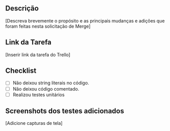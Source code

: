 ## Descrição

[Descreva brevemente o propósito e as principais mudanças e adições que foram feitas nesta solicitação de Merge]

## Link da Tarefa

[Inserir link da tarefa do Trello]

## Checklist

- [ ] Não deixou string literais no código.
- [ ] Não deixou código comentado.
- [ ] Realizou testes unitários

## Screenshots dos testes adicionados

[Adicione capturas de tela]
